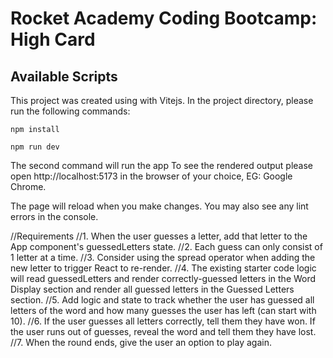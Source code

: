 # Rocket Academy Coding Bootcamp: High Card

## Available Scripts

This project was created using with Vitejs. In the project directory, please run the following commands:

`npm install`

`npm run dev`

The second command will run the app
To see the rendered output please open http://localhost:5173 in the browser of your choice, EG: Google Chrome.

The page will reload when you make changes.
You may also see any lint errors in the console.

//Requirements
//1. When the user guesses a letter, add that letter to the App component's guessedLetters state.
//2. Each guess can only consist of 1 letter at a time.
//3. Consider using the spread operator when adding the new letter to trigger React to re-render.
//4. The existing starter code logic will read guessedLetters and render correctly-guessed letters in the Word Display section and render all guessed letters in the Guessed Letters section.
//5. Add logic and state to track whether the user has guessed all letters of the word and how many guesses the user has left (can start with 10).
//6. If the user guesses all letters correctly, tell them they have won. If the user runs out of guesses, reveal the word and tell them they have lost.
//7. When the round ends, give the user an option to play again.
